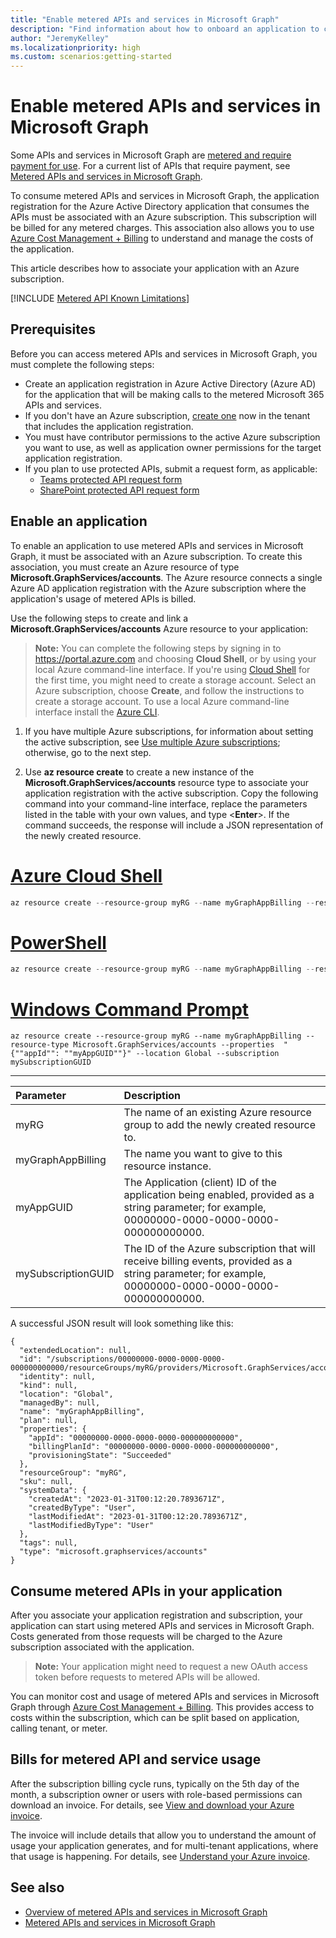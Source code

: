 ```yaml
---
title: "Enable metered APIs and services in Microsoft Graph"
description: "Find information about how to onboard an application to call metered APIs and services in Microsoft Graph."
author: "JeremyKelley"
ms.localizationpriority: high
ms.custom: scenarios:getting-started
---
```


# Enable metered APIs and services in Microsoft Graph

Some APIs and services in Microsoft Graph are [metered and require payment for use](metered-api-overview.md). For a current list of APIs that require payment, see [Metered APIs and services in Microsoft Graph](metered-api-list.md).

To consume metered APIs and services in Microsoft Graph, the application registration for the Azure Active Directory application that consumes the APIs must be associated with an Azure subscription. This subscription will be billed for any metered charges. This association also allows you to use [Azure Cost Management + Billing](/azure/cost-management-billing/) to understand and manage the costs of the application. 

This article describes how to associate your application with an Azure subscription.

[!INCLUDE [Metered API Known Limitations](includes/metered-api-known-limitations.md)]

## Prerequisites

Before you can access metered APIs and services in Microsoft Graph, you must complete the following steps:

- Create an application registration in Azure Active Directory (Azure AD) for the application that will be making calls to the metered Microsoft 365 APIs and services.
- If you don't have an Azure subscription, [create one](https://azure.microsoft.com/pricing/purchase-options/) now in the tenant that includes the application registration.
- You must have contributor permissions to the active Azure subscription you want to use, as well as application owner permissions for the target application registration.
- If you plan to use protected APIs, submit a request form, as applicable:
  - [Teams protected API request form](https://aka.ms/teamsgraph/requestaccess)
  - [SharePoint protected API request form](https://aka.ms/PreviewSPOPremiumAPI)

## Enable an application
To enable an application to use metered APIs and services in Microsoft Graph, it must be associated with an Azure subscription. To create this association, you must create an Azure resource of type **Microsoft.GraphServices/accounts**. The Azure resource connects a single Azure AD application registration with the Azure subscription where the application's usage of metered APIs is billed. 

Use the following steps to create and link a **Microsoft.GraphServices/accounts** Azure resource to your application:

>**Note:** You can complete the following steps by signing in to https://portal.azure.com and choosing **Cloud Shell**, or by using your local Azure command-line interface. If you're using [Cloud Shell](/azure/cloud-shell/overview) for the first time, you might need to create a storage account. Select an Azure subscription, choose **Create**, and follow the instructions to create a storage account. To use a local Azure command-line interface install the [Azure CLI](/cli/azure/).

1. If you have multiple Azure subscriptions, for information about setting the active subscription, see [Use multiple Azure subscriptions](/powershell/azure/manage-subscriptions-azureps); otherwise, go to the next step.

2. Use **az resource create** to create a new instance of the **Microsoft.GraphServices/accounts** resource type to associate your application registration with the active subscription. Copy the following command into your command-line interface, replace the parameters listed in the table with your own values, and type <**Enter**>. If the command succeeds, the response will include a JSON representation of the newly created resource.

# [Azure Cloud Shell](#tab/azurecloudshell)
  ```PowerShell
  az resource create --resource-group myRG --name myGraphAppBilling --resource-type Microsoft.GraphServices/accounts --properties  "{`"appId`": `"myAppGUID`"}" --location Global --subscription mySubscriptionGUID
  ```
# [PowerShell](#tab/powershell)
  ```PowerShell
  az resource create --resource-group myRG --name myGraphAppBilling --resource-type Microsoft.GraphServices/accounts --properties  "{\`"appId\`": \`"myAppGUID\`"}" --location Global --subscription mySubscriptionGUID
  ```
# [Windows Command Prompt](#tab/commandprompt)
  ```CommandPrompt
  az resource create --resource-group myRG --name myGraphAppBilling --resource-type Microsoft.GraphServices/accounts --properties  "{""appId"": ""myAppGUID""}" --location Global --subscription mySubscriptionGUID
  ```

---

  | Parameter | Description |
  |:--------------------------|:----------------------------------------|
  | myRG | The name of an existing Azure resource group to add the newly created resource to. |
  | myGraphAppBilling | The name you want to give to this resource instance. |
  | myAppGUID | The Application (client) ID of the application being enabled, provided as a string parameter; for example, 00000000-0000-0000-0000-000000000000. |
  | mySubscriptionGUID | The ID of the Azure subscription that will receive billing events, provided as a string parameter; for example, 00000000-0000-0000-0000-000000000000. | 

  A successful JSON result will look something like this:

```
{
  "extendedLocation": null,
  "id": "/subscriptions/00000000-0000-0000-0000-000000000000/resourceGroups/myRG/providers/Microsoft.GraphServices/accounts/myGraphAppBilling",
  "identity": null,
  "kind": null,
  "location": "Global",
  "managedBy": null,
  "name": "myGraphAppBilling",
  "plan": null,
  "properties": {
    "appId": "00000000-0000-0000-0000-000000000000",
    "billingPlanId": "00000000-0000-0000-0000-000000000000",
    "provisioningState": "Succeeded"
  },
  "resourceGroup": "myRG",
  "sku": null,
  "systemData": {
    "createdAt": "2023-01-31T00:12:20.7893671Z",
    "createdByType": "User",
    "lastModifiedAt": "2023-01-31T00:12:20.7893671Z",
    "lastModifiedByType": "User"
  },
  "tags": null,
  "type": "microsoft.graphservices/accounts"
}
```

## Consume metered APIs in your application
After you associate your application registration and subscription, your application can start using metered APIs and services in Microsoft Graph. Costs generated from those requests will be charged to the Azure subscription associated with the application.

>**Note:** Your application might need to request a new OAuth access token before requests to metered APIs will be allowed.

You can monitor cost and usage of metered APIs and services in Microsoft Graph through [Azure Cost Management + Billing](/azure/cost-management-billing/). This provides access to costs within the subscription, which can be split based on application, calling tenant, or meter.

## Bills for metered API and service usage

After the subscription billing cycle runs, typically on the 5th day of the month, a subscription owner or users with role-based permissions can download an invoice. For details, see [View and download your Azure invoice](/azure/cost-management-billing/understand/download-azure-invoice).

The invoice will include details that allow you to understand the amount of usage your application generates, and for multi-tenant applications, where that usage is happening. For details, see [Understand your Azure invoice](/azure/cost-management-billing/understand/understand-invoice).

## See also

- [Overview of metered APIs and services in Microsoft Graph](/graph/metered-api-overview)
- [Metered APIs and services in Microsoft Graph](/graph/metered-api-list)


